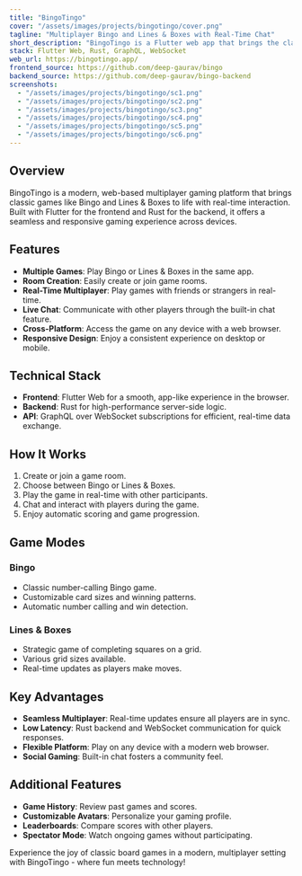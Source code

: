 ```yaml
---
title: "BingoTingo"
cover: "/assets/images/projects/bingotingo/cover.png"
tagline: "Multiplayer Bingo and Lines & Boxes with Real-Time Chat"
short_description: "BingoTingo is a Flutter web app that brings the classic games of Bingo and Lines & Boxes into the digital age. Create rooms, chat with friends, and enjoy multiplayer gaming experiences with real-time updates."
stack: Flutter Web, Rust, GraphQL, WebSocket
web_url: https://bingotingo.app/
frontend_source: https://github.com/deep-gaurav/bingo
backend_source: https://github.com/deep-gaurav/bingo-backend
screenshots:
  - "/assets/images/projects/bingotingo/sc1.png"
  - "/assets/images/projects/bingotingo/sc2.png"
  - "/assets/images/projects/bingotingo/sc3.png"
  - "/assets/images/projects/bingotingo/sc4.png"
  - "/assets/images/projects/bingotingo/sc5.png"
  - "/assets/images/projects/bingotingo/sc6.png"
---
```


## Overview

BingoTingo is a modern, web-based multiplayer gaming platform that brings classic games like Bingo and Lines & Boxes to life with real-time interaction. Built with Flutter for the frontend and Rust for the backend, it offers a seamless and responsive gaming experience across devices.

## Features

- **Multiple Games**: Play Bingo or Lines & Boxes in the same app.
- **Room Creation**: Easily create or join game rooms.
- **Real-Time Multiplayer**: Play games with friends or strangers in real-time.
- **Live Chat**: Communicate with other players through the built-in chat feature.
- **Cross-Platform**: Access the game on any device with a web browser.
- **Responsive Design**: Enjoy a consistent experience on desktop or mobile.

## Technical Stack

- **Frontend**: Flutter Web for a smooth, app-like experience in the browser.
- **Backend**: Rust for high-performance server-side logic.
- **API**: GraphQL over WebSocket subscriptions for efficient, real-time data exchange.

## How It Works

1. Create or join a game room.
2. Choose between Bingo or Lines & Boxes.
3. Play the game in real-time with other participants.
4. Chat and interact with players during the game.
5. Enjoy automatic scoring and game progression.

## Game Modes

### Bingo
- Classic number-calling Bingo game.
- Customizable card sizes and winning patterns.
- Automatic number calling and win detection.

### Lines & Boxes
- Strategic game of completing squares on a grid.
- Various grid sizes available.
- Real-time updates as players make moves.

## Key Advantages

- **Seamless Multiplayer**: Real-time updates ensure all players are in sync.
- **Low Latency**: Rust backend and WebSocket communication for quick responses.
- **Flexible Platform**: Play on any device with a modern web browser.
- **Social Gaming**: Built-in chat fosters a community feel.

## Additional Features

- **Game History**: Review past games and scores.
- **Customizable Avatars**: Personalize your gaming profile.
- **Leaderboards**: Compare scores with other players.
- **Spectator Mode**: Watch ongoing games without participating.

Experience the joy of classic board games in a modern, multiplayer setting with BingoTingo - where fun meets technology!